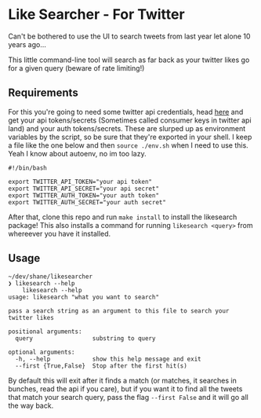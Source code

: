 # Like Searcher - For Twitter

Can't be bothered to use the UI to search tweets from last year let alone 10 years ago...

This little command-line tool will search as far back as your twitter likes go for a given query (beware of rate limiting!)

## Requirements
For this you're going to need some twitter api credentials, head [here](https://developer.twitter.com/en/docs/twitter-api/getting-started/getting-access-to-the-twitter-api) and get your api tokens/secrets (Sometimes called consumer keys in twitter api land) and your auth tokens/secrets. These are slurped up as environment variables by the script, so be sure that they're exported in your shell. I keep a file like the one below and then `source ./env.sh` when I need to use this. Yeah I know about autoenv, no im too lazy.

``` shell
#!/bin/bash

export TWITTER_API_TOKEN="your api token"
export TWITTER_API_SECRET="your api secret"
export TWITTER_AUTH_TOKEN="your auth token"
export TWITTER_AUTH_SECRET="your auth secret"
```

After that, clone this repo and run `make install` to install the likesearch package! This also installs a command for running `likesearch <query>` from whereever you have it installed.

## Usage

``` shell
~/dev/shane/likesearcher
❯ likesearch --help
    likesearch --help
usage: likesearch "what you want to search"

pass a search string as an argument to this file to search your twitter likes

positional arguments:
  query                 substring to query

optional arguments:
  -h, --help            show this help message and exit
  --first {True,False}  Stop after the first hit(s)

```

By default this will exit after it finds a match (or matches, it searches in bunches, read the api if you care), but if you want it to find all the tweets that match your search query, pass the flag `--first False` and it will go all the way back.
